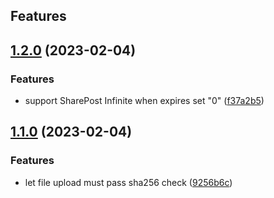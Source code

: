 ## Features

## [1.2.0](https://github.com/sinlov/drone-feishu-robot-oss/compare/v1.1.0...v1.2.0) (2023-02-04)


### Features

* support SharePost Infinite when expires set "0" ([f37a2b5](https://github.com/sinlov/drone-feishu-robot-oss/commit/f37a2b59617fa0c0aa5b52314ff223bf75b4ee5b))

## [1.1.0](https://github.com/sinlov/drone-feishu-robot-oss/compare/v1.0.0...v1.1.0) (2023-02-04)


### Features

* let file upload must pass sha256 check ([9256b6c](https://github.com/sinlov/drone-feishu-robot-oss/commit/9256b6ce5283d6ff9b14502de06e27d2b9c869f8))

